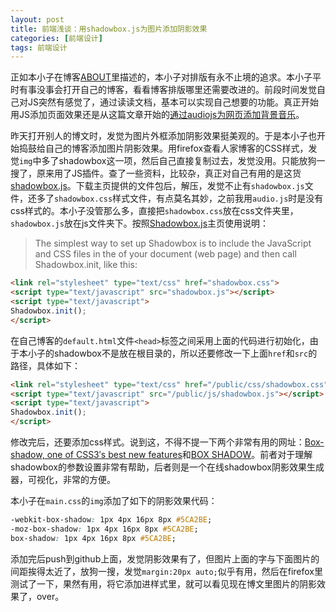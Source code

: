 ```yaml
---
layout: post
title: 前端浅谈：用shadowbox.js为图片添加阴影效果
categories: [前端设计]
tags: 前端设计
---
```


正如本小子在博客[ABOUT](http://yuanyong.name/)里描述的，本小子对排版有永不止境的追求。本小子平时有事没事会打开自己的博客，看看博客排版哪里还需要改进的。前段时间发觉自己对JS突然有感觉了，通过读读文档，基本可以实现自己想要的功能。真正开始用JS添加页面效果还是从这篇文章开始的[通过audiojs为网页添加背景音乐](http://yuanyong.org/blog/add-background-music-by-audiojs.html)。

昨天打开别人的博文时，发觉为图片外框添加阴影效果挺美观的。于是本小子也开始捣鼓给自己的博客添加图片阴影效果。用firefox查看人家博客的CSS样式，发觉`img`中多了shadowbox这一项，然后自己直接复制过去，发觉没用。只能放狗一搜了，原来用了JS插件。查了一些资料，比较杂，真正对自己有用的是这货[shadowbox.js](http://www.shadowbox-js.com/index.html)。下载主页提供的文件包后，解压，发觉不止有`shadowbox.js`文件，还多了`shadowbox.css`样式文件，有点莫名其妙，之前我用`audio.js`时是没有css样式的。本小子没管那么多，直接把`shadowbox.css`放在css文件夹里，`shadowbox.js`放在js文件夹下。按照[Shadowbox.js](http://www.shadowbox-js.com/index.html)主页使用说明：

> The simplest way to set up Shadowbox is to include the JavaScript and CSS files in the <head> of your document (web page) and then call Shadowbox.init, like this:

```html
<link rel="stylesheet" type="text/css" href="shadowbox.css">
<script type="text/javascript" src="shadowbox.js"></script>
<script type="text/javascript">
Shadowbox.init();
</script>
```

在自己博客的`default.html`文件`<head>`标签之间采用上面的代码进行初始化，由于本小子的shadowbox不是放在根目录的，所以还要修改一下上面`href`和`src`的路径，具体如下：

```html
<link rel="stylesheet" type="text/css" href="/public/css/shadowbox.css">
<script type="text/javascript" src="/public/js/shadowbox.js"></script>
<script type="text/javascript">
Shadowbox.init();
</script>
```

修改完后，还要添加css样式。说到这，不得不提一下两个非常有用的网址：[Box-shadow, one of CSS3′s best new features](http://www.css3.info/preview/box-shadow/)和[BOX SHADOW](http://www.cssmatic.com/box-shadow)。前者对于理解shadowbox的参数设置非常有帮助，后者则是一个在线shadowbox阴影效果生成器，可视化，非常的方便。

本小子在`main.css`的`img`添加了如下的阴影效果代码：

```css
-webkit-box-shadow: 1px 4px 16px 8px #5CA2BE;
-moz-box-shadow: 1px 4px 16px 8px #5CA2BE;
box-shadow: 1px 4px 16px 8px #5CA2BE;
```

添加完后push到github上面，发觉阴影效果有了，但图片上面的字与下面图片的间距挨得太近了，放狗一搜，发觉`margin:20px auto;`似乎有用，然后在firefox里测试了一下，果然有用，将它添加进样式里，就可以看见现在博文里图片的阴影效果了，over。